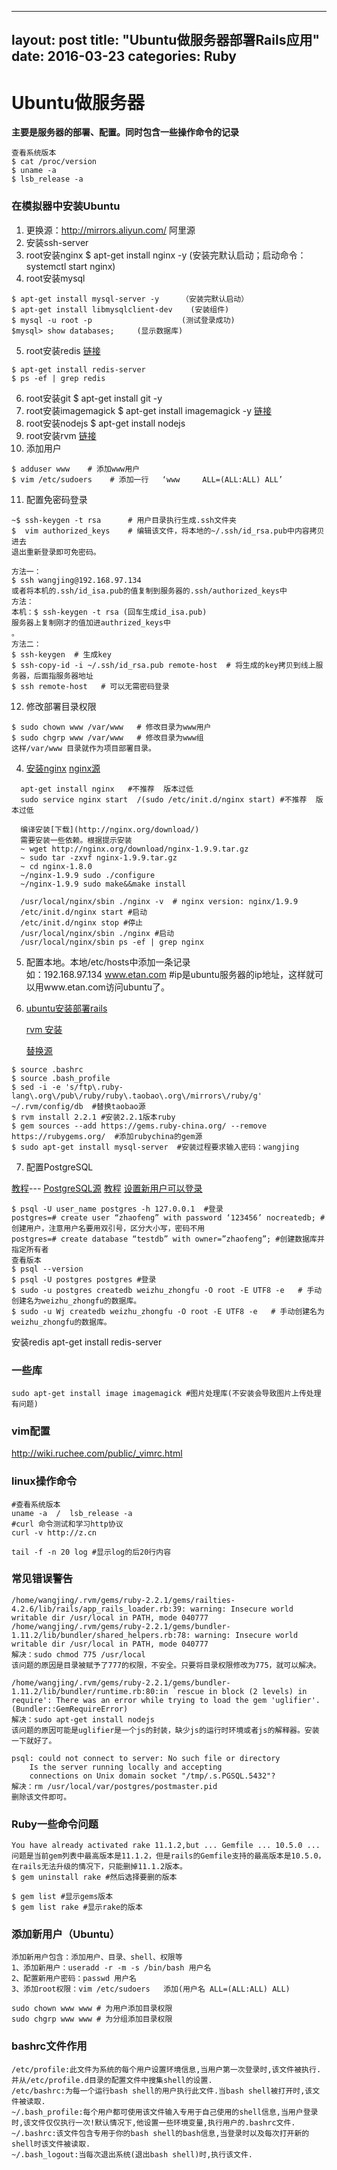 
---
layout: post
title:  "Ubuntu做服务器部署Rails应用"
date:   2016-03-23
categories: Ruby
---
# Ubuntu做服务器
**主要是服务器的部署、配置。同时包含一些操作命令的记录**

```
查看系统版本
$ cat /proc/version
$ uname -a
$ lsb_release -a
```
### 在模拟器中安装Ubuntu

1. 更换源：http://mirrors.aliyun.com/ 阿里源
2. 安装ssh-server
3. root安装nginx $ apt-get install nginx -y   (安装完默认启动；启动命令：systemctl start nginx)
4. root安装mysql

```
$ apt-get install mysql-server -y     （安装完默认启动）
$ apt-get install libmysqlclient-dev    (安装组件)
$ mysql -u root -p                    (测试登录成功)
$mysql> show databases;     (显示数据库)
```

5. root安装redis [链接](https://www.cnblogs.com/zongfa/p/7808807.html)

```
$ apt-get install redis-server
$ ps -ef | grep redis
```

6. root安装git  $ apt-get install git -y
7. root安装imagemagick   $ apt-get install imagemagick -y   [链接](https://blog.csdn.net/jacke121/article/details/76126245)
8. root安装nodejs        $ apt-get install nodejs
9. root安装rvm    [链接](http://www.rvm.io/)
10. 添加用户

```
$ adduser www    # 添加www用户
$ vim /etc/sudoers    # 添加一行   ‘www     ALL=(ALL:ALL) ALL’
```

11. 配置免密码登录

```
~$ ssh-keygen -t rsa      # 用户目录执行生成.ssh文件夹
$  vim authorized_keys    # 编辑该文件，将本地的~/.ssh/id_rsa.pub中内容拷贝进去
退出重新登录即可免密码。

方法一：
$ ssh wangjing@192.168.97.134
或者将本机的.ssh/id_isa.pub的值复制到服务器的.ssh/authorized_keys中
方法：
本机：$ ssh-keygen -t rsa (回车生成id_isa.pub)
服务器上复制刚才的值加进authrized_keys中
。
方法二：
$ ssh-keygen  # 生成key
$ ssh-copy-id -i ~/.ssh/id_rsa.pub remote-host  # 将生成的key拷贝到线上服务器，后面指服务器地址
$ ssh remote-host   # 可以无需密码登录
```

12. 修改部署目录权限

```
$ sudo chown www /var/www   # 修改目录为www用户
$ sudo chgrp www /var/www   # 修改目录为www组
这样/var/www 目录就作为项目部署目录。
```



4. [安装nginx](http://www.cnblogs.com/kunhu/p/3633002.html)
[nginx源](http://www.kaijia.me/2013/05/ubuntu-latest-nginx-repo-collection/)

```  
  apt-get install nginx   #不推荐  版本过低
  sudo service nginx start  /(sudo /etc/init.d/nginx start) #不推荐  版本过低

  编译安装[下载](http://nginx.org/download/)
  需要安装一些依赖。根据提示安装
  ~ wget http://nginx.org/download/nginx-1.9.9.tar.gz
  ~ sudo tar -zxvf nginx-1.9.9.tar.gz
  ~ cd nginx-1.8.0
  ~/nginx-1.9.9 sudo ./configure
  ~/nginx-1.9.9 sudo make&&make install

  /usr/local/nginx/sbin ./nginx -v  # nginx version: nginx/1.9.9
  /etc/init.d/nginx start #启动
  /etc/init.d/nginx stop #停止
  /usr/local/nginx/sbin ./nginx #启动
  /usr/local/nginx/sbin ps -ef | grep nginx

```

5. 配置本地。本地/etc/hosts中添加一条记录  
	如：192.168.97.134 www.etan.com  #ip是ubuntu服务器的ip地址，这样就可以用www.etan.com访问ubuntu了。

6. [ubuntu安装部署rails](http://www.jb51.net/article/52155.htm)

	[rvm 安装](http://www.rvm.io/)

	[替换源](https://ruby.taobao.org/)

```
$ source .bashrc
$ source .bash_profile
$ sed -i -e 's/ftp\.ruby-lang\.org\/pub\/ruby/ruby\.taobao\.org\/mirrors\/ruby/g' ~/.rvm/config/db  #替换taobao源
$ rvm install 2.2.1 #安装2.2.1版本ruby
$ gem sources --add https://gems.ruby-china.org/ --remove https://rubygems.org/  #添加rubychina的gem源
$ sudo apt-get install mysql-server  #安装过程要求输入密码：wangjing

```
7. 配置PostgreSQL

[教程](http://blog.sina.com.cn/s/blog_6af33caa0100ypck.html)---
[PostgreSQL源](https://www.postgresql.org/download/linux/ubuntu/)
[教程](https://www.postgresql.org/docs/current/static/sql-alteruser.html)
[设置新用户可以登录](https://blog.csdn.net/wanderman1836/article/details/71173030)
```
$ psql -U user_name postgres -h 127.0.0.1  #登录
postgres=# create user “zhaofeng” with password ‘123456’ nocreatedb; #创建用户，注意用户名要用双引号，区分大小写，密码不用
postgres=# create database “testdb” with owner=”zhaofeng”; #创建数据库并指定所有者
查看版本
$ psql --version
$ psql -U postgres postgres #登录
$ sudo -u postgres createdb weizhu_zhongfu -O root -E UTF8 -e   # 手动创建名为weizhu_zhongfu的数据库。
$ sudo -u Wj createdb weizhu_zhongfu -O root -E UTF8 -e   # 手动创建名为weizhu_zhongfu的数据库。

```

安装redis
apt-get install redis-server


### 一些库

```
sudo apt-get install image imagemagick #图片处理库(不安装会导致图片上传处理有问题)
```


### vim配置

http://wiki.ruchee.com/public/_vimrc.html

### linux操作命令
```
#查看系统版本
uname -a  /  lsb_release -a
#curl 命令测试和学习http协议
curl -v http://z.cn
```
```
tail -f -n 20 log #显示log的后20行内容
```


### 常见错误警告
```
/home/wangjing/.rvm/gems/ruby-2.2.1/gems/railties-4.2.6/lib/rails/app_rails_loader.rb:39: warning: Insecure world writable dir /usr/local in PATH, mode 040777
/home/wangjing/.rvm/gems/ruby-2.2.1/gems/bundler-1.11.2/lib/bundler/shared_helpers.rb:78: warning: Insecure world writable dir /usr/local in PATH, mode 040777
解决：sudo chmod 775 /usr/local
该问题的原因是目录被赋予了777的权限，不安全。只要将目录权限修改为775，就可以解决。
```
```
/home/wangjing/.rvm/gems/ruby-2.2.1/gems/bundler-1.11.2/lib/bundler/runtime.rb:80:in `rescue in block (2 levels) in require': There was an error while trying to load the gem 'uglifier'. (Bundler::GemRequireError)
解决：sudo apt-get install nodejs
该问题的原因可能是uglifier是一个js的封装，缺少js的运行时环境或者js的解释器。安装一下就好了。
```
```
psql: could not connect to server: No such file or directory
	Is the server running locally and accepting
	connections on Unix domain socket "/tmp/.s.PGSQL.5432"?
解决：rm /usr/local/var/postgres/postmaster.pid
删除该文件即可。
```

### Ruby一些命令问题
```
You have already activated rake 11.1.2,but ... Gemfile ... 10.5.0 ...
问题是当前gem列表中最高版本是11.1.2，但是rails的Gemfile支持的最高版本是10.5.0，在rails无法升级的情况下，只能删掉11.1.2版本。
$ gem uninstall rake #然后选择要删的版本
```
```
$ gem list #显示gems版本
$ gem list rake #显示rake的版本
```

### 添加新用户（Ubuntu）
```
添加新用户包含：添加用户、目录、shell、权限等
1、添加新用户：useradd -r -m -s /bin/bash 用户名
2、配置新用户密码：passwd 用户名
3、添加root权限：vim /etc/sudoers   添加(用户名 ALL=(ALL:ALL) ALL)

sudo chown www www # 为用户添加目录权限
sudo chgrp www www # 为分组添加目录权限
```

### bashrc文件作用
```
/etc/profile:此文件为系统的每个用户设置环境信息,当用户第一次登录时,该文件被执行.
并从/etc/profile.d目录的配置文件中搜集shell的设置.
/etc/bashrc:为每一个运行bash shell的用户执行此文件.当bash shell被打开时,该文件被读取.
~/.bash_profile:每个用户都可使用该文件输入专用于自己使用的shell信息,当用户登录时,该文件仅仅执行一次!默认情况下,他设置一些环境变量,执行用户的.bashrc文件.
~/.bashrc:该文件包含专用于你的bash shell的bash信息,当登录时以及每次打开新的shell时该文件被读取.
~/.bash_logout:当每次退出系统(退出bash shell)时,执行该文件.
```
